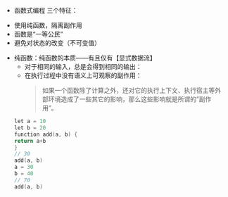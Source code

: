 - 函数式编程 三个特征：

* 使用纯函数，隔离副作用
* 函数是“一等公民”
* 避免对状态的改变（不可变值）

- 纯函数：纯函数的本质——有且仅有【显式数据流】
  - 对于相同的输入，总是会得到相同的输出：
  - 在执行过程中没有语义上可观察的副作用：
    > 如果一个函数除了计算之外，还对它的执行上下文、执行宿主等外部环境造成了一些其它的影响，那么这些影响就是所谓的”副作用”。
  ```c
  let a = 10
  let b = 20
  function add(a, b) {
  return a+b
  }
  // 30
  add(a, b)
  a = 30
  b = 40
  // 70
  add(a, b)
  ```
